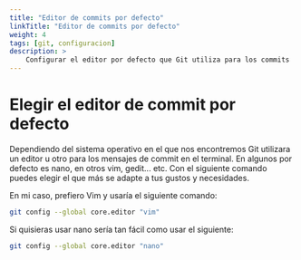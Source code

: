 ```yaml
---
title: "Editor de commits por defecto"
linkTitle: "Editor de commits por defecto"
weight: 4
tags: [git, configuracion]
description: >
    Configurar el editor por defecto que Git utiliza para los commits
---
```


# Elegir el editor de commit por defecto
Dependiendo del sistema operativo en el que nos encontremos Git utilizara un editor u otro para los mensajes de commit en el terminal. En algunos por defecto es nano, en otros vim, gedit... etc. Con el siguiente comando puedes elegir el que más se adapte a tus gustos y necesidades.

En mi caso, prefiero Vim y usaría el siguiente comando:
```bash
git config --global core.editor "vim"
```

Si quisieras usar nano sería tan fácil como usar el siguiente:
```bash
git config --global core.editor "nano"
```
